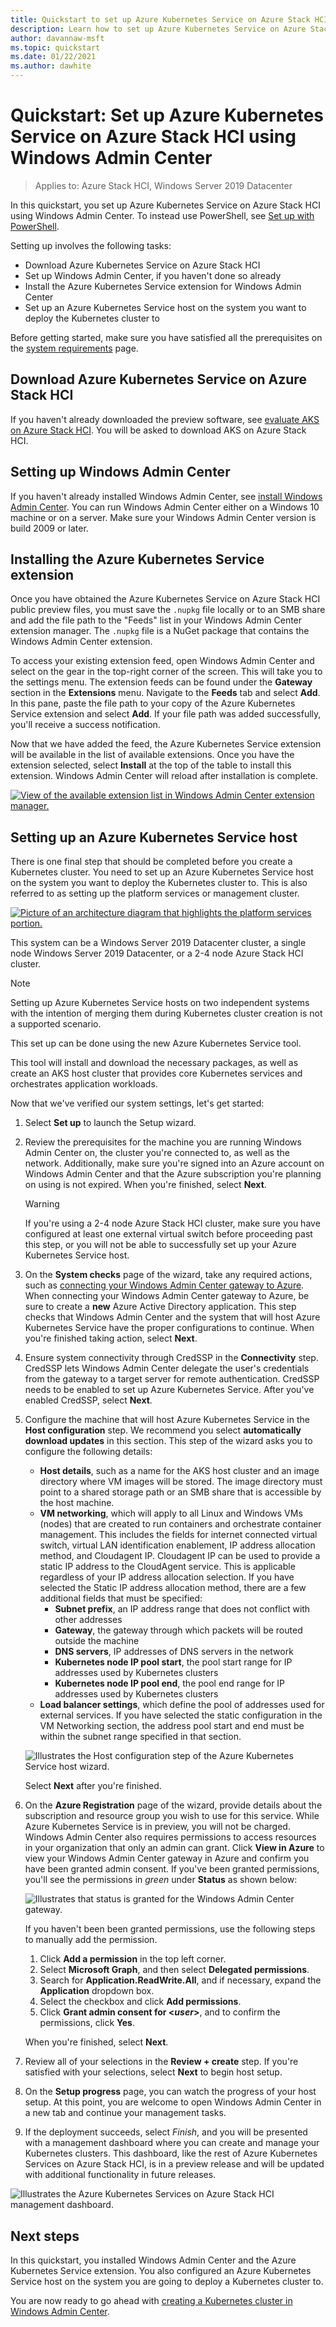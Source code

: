 ```yaml
---
title: Quickstart to set up Azure Kubernetes Service on Azure Stack HCI using Windows Admin Center
description: Learn how to set up Azure Kubernetes Service on Azure Stack HCI using Windows Admin Center
author: davannaw-msft
ms.topic: quickstart
ms.date: 01/22/2021
ms.author: dawhite
---
```

# Quickstart: Set up Azure Kubernetes Service on Azure Stack HCI using Windows Admin Center

> Applies to: Azure Stack HCI, Windows Server 2019 Datacenter

In this quickstart, you set up Azure Kubernetes Service on Azure Stack HCI using Windows Admin Center. To instead use PowerShell, see [Set up with PowerShell](setup-powershell.md).

Setting up involves the following tasks:

* Download Azure Kubernetes Service on Azure Stack HCI
* Set up Windows Admin Center, if you haven't done so already
* Install the Azure Kubernetes Service extension for Windows Admin Center
* Set up an Azure Kubernetes Service host on the system you want to deploy the Kubernetes cluster to

Before getting started, make sure you have satisfied all the prerequisites on the [system requirements](.\system-requirements.md) page.

## Download Azure Kubernetes Service on Azure Stack HCI

If you haven't already downloaded the preview software, see [evaluate AKS on Azure Stack HCI](https://aka.ms/AKS-HCI-Evaluate). You will be asked to download AKS on Azure Stack HCI. 

## Setting up Windows Admin Center

If you haven't already installed Windows Admin Center, see [install Windows Admin Center](https://aka.ms/aks-hci-wac-2009). You can run Windows Admin Center either on a Windows 10 machine or on a server. Make sure your Windows Admin Center version is build 2009 or later. 

## Installing the Azure Kubernetes Service extension

Once you have obtained the Azure Kubernetes Service on Azure Stack HCI public preview files, you must save the `.nupkg` file locally or to an SMB share and add the file path to the "Feeds" list in your Windows Admin Center extension manager. The `.nupkg` file is a NuGet package that contains the Windows Admin Center extension.

To access your existing extension feed, open Windows Admin Center and select on the gear in the top-right corner of the screen. This will take you to the settings menu. The extension feeds can be found under the **Gateway** section in the **Extensions** menu. Navigate to the **Feeds** tab and select **Add**. In this pane, paste the file path to your copy of the Azure Kubernetes Service extension and select **Add**. If your file path was added successfully, you'll receive a success notification. 

Now that we have added the feed, the Azure Kubernetes Service extension will be available in the list of available extensions. Once you have the extension selected, select **Install** at the top of the table to install this extension. Windows Admin Center will reload after installation is complete. 

[ ![View of the available extension list in Windows Admin Center extension manager.](.\media\setup\extension-manager.png) ](.\media\setup\extension-manager.png#lightbox)

## Setting up an Azure Kubernetes Service host

There is one final step that should be completed before you create a Kubernetes cluster. You need to set up an Azure Kubernetes Service host on the system you want to deploy the Kubernetes cluster to. This is also referred to as setting up the platform services or management cluster.  

[![Picture of an architecture diagram that highlights the platform services portion.](.\media\setup\aks-hci-architecture-focused.png)](.\media\setup\aks-hci-architecture-focused.png) 

This system can be a Windows Server 2019 Datacenter cluster, a single node Windows Server 2019 Datacenter, or a 2-4 node Azure Stack HCI cluster. 

> [!NOTE] 
> Setting up Azure Kubernetes Service hosts on two independent systems with the intention of merging them during Kubernetes cluster creation is not a supported scenario. 

This set up can be done using the new Azure Kubernetes Service tool. 

This tool will install and download the necessary packages, as well as create an AKS host cluster that provides core Kubernetes services and orchestrates application workloads. 

Now that we've verified our system settings, let's get started: 
1. Select **Set up** to launch the Setup wizard.
2. Review the prerequisites for the machine you are running Windows Admin Center on, the cluster you're connected to, as well as the network. Additionally, make sure you're signed into an Azure account on Windows Admin Center and that the Azure subscription you're planning on using is not expired. When you're finished, select **Next**.

   > [!WARNING]
   > If you're using a 2-4 node Azure Stack HCI cluster, make sure you have configured at least one external virtual switch before proceeding past this step, or you will not be able to successfully set up your Azure Kubernetes Service host.

3. On the **System checks** page of the wizard, take any required actions, such as [connecting your Windows Admin Center gateway to Azure](/windows-server/manage/windows-admin-center/azure/azure-integration). When connecting your Windows Admin Center gateway to Azure, be sure to create a **new** Azure Active Directory application. This step checks that Windows Admin Center and the system that will host Azure Kubernetes Service have the proper configurations to continue. When you're finished taking action, select **Next**.
4. Ensure system connectivity through CredSSP in the **Connectivity** step. CredSSP lets Windows Admin Center delegate the user's credentials from the gateway to a target server for remote authentication. CredSSP needs to be enabled to set up Azure Kubernetes Service. After you've enabled CredSSP, select **Next**.  
5. Configure the machine that will host Azure Kubernetes Service in the **Host configuration** step. We recommend you select **automatically download updates** in this section. This step of the wizard asks you to configure the following details:
    * **Host details**, such as a name for the AKS host cluster and an image directory where VM images will be stored. The image directory must point to a shared storage path or an SMB share that is accessible by the host machine.
    * **VM networking**, which will apply to all Linux and Windows VMs (nodes) that are created to run containers and orchestrate container management. This includes the fields for internet connected virtual switch, virtual LAN identification enablement, IP address allocation method, and Cloudagent IP. Cloudagent IP can be used to provide a static IP address to the CloudAgent service. This is applicable regardless of your IP address allocation selection. If you have selected the Static IP address allocation method, there are a few additional fields that must be specified:
      - **Subnet prefix**, an IP address range that does not conflict with other addresses
      - **Gateway**, the gateway through which packets will be routed outside the machine
      - **DNS servers**, IP addresses of DNS servers in the network
      - **Kubernetes node IP pool start**, the pool start range for IP addresses used by Kubernetes clusters
      - **Kubernetes node IP pool end**, the pool end range for IP addresses used by Kubernetes clusters
    * **Load balancer settings**, which define the pool of addresses used for external services. If you have selected the static configuration in the VM Networking section, the address pool start and end must be within the subnet range specified in that section. 

    ![Illustrates the Host configuration step of the Azure Kubernetes Service host wizard.](.\media\setup\host-configuration.png)
    
    Select **Next** after you're finished.

6. On the **Azure Registration** page of the wizard, provide details about the subscription and resource group you wish to use for this service. While Azure Kubernetes Service is in preview, you will not be charged. Windows Admin Center also requires permissions to access resources in your organization that only an admin can grant. Click **View in Azure**  to view your Windows Admin Center gateway in Azure and confirm you have been granted admin consent. If you've been granted permissions, you'll see the permissions in _green_ under **Status** as shown below:

     ![Illustrates that status is granted for the Windows Admin Center gateway.](.\media\setup\access-granted.png)

   If you haven't been been granted permissions, use the following steps to manually add the permission.
   1. Click **Add a permission** in the top left corner.
   2. Select **Microsoft Graph**, and then select **Delegated permissions**.
   3. Search for **Application.ReadWrite.All**, and if necessary, expand the **Application** dropdown box.
   4. Select the checkbox and click **Add permissions**.
   5. Click **Grant admin consent for <_user_>**, and to confirm the permissions, click **Yes**.
   
   When you're finished, select **Next**.

7. Review all of your selections in the **Review + create** step. If you're satisfied with your selections, select **Next** to begin host setup. 
8. On the **Setup progress** page, you can watch the progress of your host setup. At this point, you are welcome to open Windows Admin Center in a new tab and continue your management tasks. 
9. If the deployment succeeds, select *Finish*, and you will be presented with a management dashboard where you can create and manage your Kubernetes clusters. This dashboard, like the rest of Azure Kubernetes Services on Azure Stack HCI, is in a preview release and will be updated with additional functionality in future releases.
 
  ![Illustrates the Azure Kubernetes Services on Azure Stack HCI management dashboard.](.\media\setup\dashboard.png)
 
## Next steps

In this quickstart, you installed Windows Admin Center and the Azure Kubernetes Service extension. You also configured an Azure Kubernetes Service host on the system you are going to deploy a Kubernetes cluster to.

You are now ready to go ahead with [creating a Kubernetes cluster in Windows Admin Center](create-kubernetes-cluster.md).
